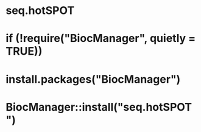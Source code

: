 # seq.hotSPOT
# if (!require("BiocManager", quietly = TRUE))
#    install.packages("BiocManager")
# BiocManager::install("seq.hotSPOT")
